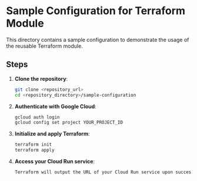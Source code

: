 # Sample Configuration for Terraform Module

This directory contains a sample configuration to demonstrate the usage of the reusable Terraform module.

## Steps

1. **Clone the repository**:
   ```bash
   git clone <repository_url>
   cd <repository_directory>/sample-configuration
   ```

2. **Authenticate with Google Cloud**:
    ```bash
    gcloud auth login
    gcloud config set project YOUR_PROJECT_ID
    ```

3. **Initialize and apply Terraform**:
    ```bash
    terraform init
    terraform apply
    ```

4. **Access your Cloud Run service**:
    ```bash
    Terraform will output the URL of your Cloud Run service upon successful deployment.
    ```
